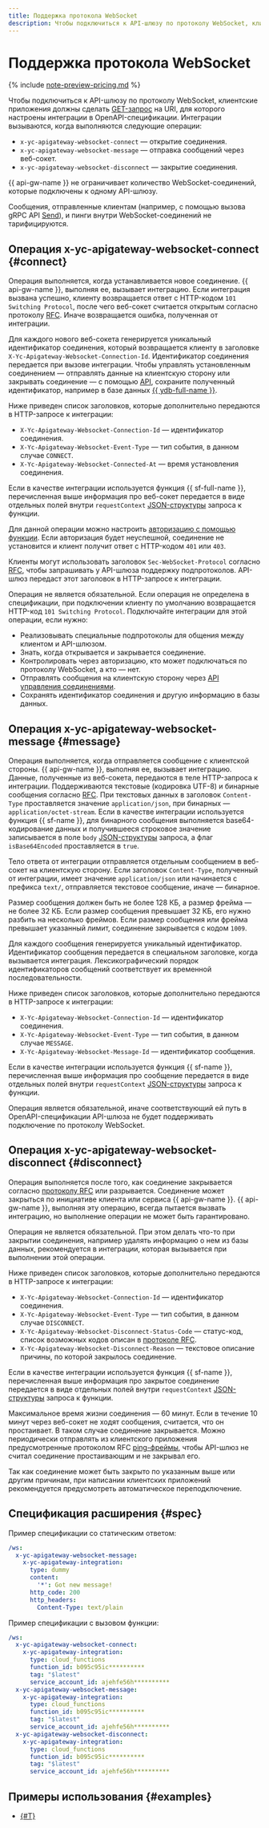 ```yaml
---
title: Поддержка протокола WebSocket
description: Чтобы подключиться к API-шлюзу по протоколу WebSocket, клиентские приложения должны сделать GET-запрос на URI, для которого настроены интеграции в OpenAPI-спецификации.
---
```


# Поддержка протокола WebSocket

{% include [note-preview-pricing.md](../../../_includes/mdb/mgp/cloud-storage-preview.md) %}

Чтобы подключиться к API-шлюзу по протоколу WebSocket, клиентские приложения должны сделать [GET-запрос](https://www.rfc-editor.org/rfc/rfc6455#section-1.3) на URI, для которого настроены интеграции в OpenAPI-спецификации. Интеграции вызываются, когда выполняются следующие операции:
* `x-yc-apigateway-websocket-connect` — открытие соединения.
* `x-yc-apigateway-websocket-message` — отправка сообщений через веб-сокет.
* `x-yc-apigateway-websocket-disconnect` — закрытие соединения.

{{ api-gw-name }} не ограничивает количество WebSocket-соединений, которые подключены к одному API-шлюзу.

Сообщения, отправленные клиентам (например, с помощью вызова gRPC API [Send](../../apigateway/websocket/api-ref/grpc/Connection/send.md)), и пинги внутри WebSocket-соединений не тарифицируются.

## Операция x-yc-apigateway-websocket-connect {#connect}

Операция выполняется, когда устанавливается новое соединение. {{ api-gw-name }}, выполняя ее, вызывает интеграцию. Если интеграция вызвана успешно, клиенту возвращается ответ с HTTP-кодом `101 Switching Protocol`, после чего веб-сокет считается открытым согласно протоколу [RFC](https://www.rfc-editor.org/rfc/rfc6455#page-12). Иначе возвращается ошибка, полученная от интеграции.

Для каждого нового веб-сокета генерируется уникальный идентификатор соединения, который возвращается клиенту в заголовке `X-Yc-Apigateway-Websocket-Connection-Id`. Идентификатор соединения передается при вызове интеграции. Чтобы управлять установленным соединением — отправлять данные на клиентскую сторону или закрывать соединение — с помощью [API](../../api-ref/websocket/authentication.md), сохраните полученный идентификатор, например в базе данных [{{ ydb-full-name }}](../../../ydb/).

Ниже приведен список заголовков, которые дополнительно передаются в HTTP-запросе к интеграции:
* `X-Yc-Apigateway-Websocket-Connection-Id` — идентификатор соединения.
* `X-Yc-Apigateway-Websocket-Event-Type` — тип события, в данном случае `CONNECT`.
* `X-Yc-Apigateway-Websocket-Connected-At` — время установления соединения.

Если в качестве интеграции используется функция {{ sf-full-name }}, перечисленная выше информация про веб-сокет передается в виде отдельных полей внутри `requestContext` [JSON-структуры](../../../functions/concepts/function-invoke.md#request) запроса к функции.

Для данной операции можно настроить [авторизацию с помощью функции](../extensions/function-authorizer.md). Если авторизация будет неуспешной, соединение не установится и клиент получит ответ с HTTP-кодом `401` или `403`.

Клиенты могут использовать заголовок `Sec-WebSocket-Protocol` согласно [RFC](https://www.rfc-editor.org/rfc/rfc6455#page-12), чтобы запрашивать у API-шлюза поддержку подпротоколов. API-шлюз передаст этот заголовок в HTTP-запросе к интеграции.

Операция не является обязательной. Если операция не определена в спецификации, при подключении клиенту по умолчанию возвращается HTTP-код `101 Switching Protocol`. Подключайте интеграции для этой операции, если нужно:
* Реализовывать специальные подпротоколы для общения между клиентом и API-шлюзом.
* Знать, когда открывается и закрывается соединение.
* Контролировать через авторизацию, кто может подключаться по протоколу WebSocket, а кто — нет.
* Отправлять сообщения на клиентскую сторону через [API управления соединениями](../../api-ref/websocket/authentication.md).
* Сохранять идентификатор соединения и другую информацию в базы данных.

## Операция x-yc-apigateway-websocket-message {#message}

Операция выполняется, когда отправляется сообщение с клиентской стороны. {{ api-gw-name }}, выполняя ее, вызывает интеграцию. Данные, полученные из веб-сокета, передаются в теле HTTP-запроса к интеграции. Поддерживаются текстовые (кодировка UTF-8) и бинарные сообщения согласно [RFC](https://www.rfc-editor.org/rfc/rfc6455#section-5.6). При текстовых данных в заголовок `Content-Type` проставляется значение `application/json`, при бинарных — `application/octet-stream`. Если в качестве интеграции используется функция {{ sf-name }}, для бинарного сообщения выполняется base64-кодирование данных и получившееся строковое значение записывается в поле `body` [JSON-структуры](../../../functions/concepts/function-invoke.md#request) запроса, а флаг `isBase64Encoded` проставляется в `true`.

Тело ответа от интеграции отправляется отдельным сообщением в веб-сокет на клиентскую сторону. Если заголовок `Content-Type`, полученный от интеграции, имеет значение `application/json` или начинается с префикса `text/`, отправляется текстовое сообщение, иначе — бинарное.

Размер сообщения должен быть не более 128 КБ, а размер фрейма — не более 32 КБ. Если размер сообщения превышает 32 КБ, его нужно разбить на несколько фреймов. Если размер сообщения или фрейма превышает указанный лимит, соединение закрывается с кодом `1009`.

Для каждого сообщения генерируется уникальный идентификатор. Идентификатор сообщения передается в специальном заголовке, когда вызывается интеграция. Лексикографический порядок идентификаторов сообщений соответствует их временной последовательности.

Ниже приведен список заголовков, которые дополнительно передаются в HTTP-запросе к интеграции:
* `X-Yc-Apigateway-Websocket-Connection-Id` — идентификатор соединения.
* `X-Yc-Apigateway-Websocket-Event-Type` — тип события, в данном случае `MESSAGE`.
* `X-Yc-Apigateway-Websocket-Message-Id` — идентификатор сообщения.

Если в качестве интеграции используется функция {{ sf-name }}, перечисленная выше информация про сообщение передается в виде отдельных полей внутри `requestContext` [JSON-структуры](../../../functions/concepts/function-invoke.md#request) запроса к функции.

Операция является обязательной, иначе соответствующий ей путь в OpenAPI-спецификации API-шлюза не будет поддерживать подключение по протоколу WebSocket.

## Операция x-yc-apigateway-websocket-disconnect {#disconnect}

Операция выполняется после того, как соединение закрывается согласно [протоколу RFC](https://www.rfc-editor.org/rfc/rfc6455#section-1.4) или разрывается. Соединение может закрыться по инициативе клиента или сервиса {{ api-gw-name }}. {{ api-gw-name }}, выполняя эту операцию, всегда пытается вызвать интеграцию, но выполнение операции не может быть гарантировано.

Операция не является обязательной. При этом делать что-то при закрытии соединения, например удалять информацию о нем из базы данных, рекомендуется в интеграции, которая вызывается при выполнении этой операции.

Ниже приведен список заголовков, которые дополнительно передаются в HTTP-запросе к интеграции:
* `X-Yc-Apigateway-Websocket-Connection-Id` — идентификатор соединения.
* `X-Yc-Apigateway-Websocket-Event-Type` — тип события, в данном случае `DISCONNECT`.
* `X-Yc-Apigateway-Websocket-Disconnect-Status-Code` — статус-код, список возможных кодов описан в [протоколе RFC](https://www.rfc-editor.org/rfc/rfc6455#section-7.4).
* `X-Yc-Apigateway-Websocket-Disconnect-Reason` — текстовое описание причины, по которой закрылось соединение.

Если в качестве интеграции используется функция {{ sf-name }}, перечисленная выше информация про закрытое соединение передается в виде отдельных полей внутри `requestContext` [JSON-структуры](../../../functions/concepts/function-invoke.md#request) запроса к функции.

Максимальное время жизни соединения — 60 минут. Если в течение 10 минут через веб-сокет не ходят сообщения, считается, что он простаивает. В таком случае соединение закрывается. Можно периодически отправлять из клиентского приложения предусмотренные протоколом RFC [ping-фреймы](https://www.rfc-editor.org/rfc/rfc6455#section-5.5.2), чтобы API-шлюз не считал соединение простаивающим и не закрывал его.

Так как соединение может быть закрыто по указанным выше или другим причинам, при написании клиентских приложений рекомендуется предусмотреть автоматическое переподключение.

## Спецификация расширения {#spec}

Пример спецификации со статическим ответом:

```yaml
/ws:
  x-yc-apigateway-websocket-message:
    x-yc-apigateway-integration:
      type: dummy
      content:
        '*': Got new message!
      http_code: 200
      http_headers:
        Content-Type: text/plain
```

Пример спецификации с вызовом функции:

```yaml
/ws:
  x-yc-apigateway-websocket-connect:
    x-yc-apigateway-integration:
      type: cloud_functions
      function_id: b095c95ic**********
      tag: "$latest"
      service_account_id: ajehfe56h**********
  x-yc-apigateway-websocket-message:
    x-yc-apigateway-integration:
      type: cloud_functions
      function_id: b095c95ic**********
      tag: "$latest"
      service_account_id: ajehfe56h**********
  x-yc-apigateway-websocket-disconnect:
    x-yc-apigateway-integration:
      type: cloud_functions
      function_id: b095c95ic**********
      tag: "$latest"
      service_account_id: ajehfe56h**********
```

## Примеры использования {#examples}

* [{#T}](../../tutorials/api-gw-websocket.md)
